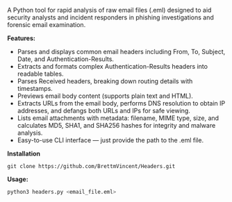 A Python tool for rapid analysis of raw email files (.eml) designed to aid security analysts and incident responders in phishing investigations and forensic email examination.

**Features:**

- Parses and displays common email headers including From, To, Subject, Date, and Authentication-Results.
- Extracts and formats complex Authentication-Results headers into readable tables.
- Parses Received headers, breaking down routing details with timestamps.
- Previews email body content (supports plain text and HTML).
- Extracts URLs from the email body, performs DNS resolution to obtain IP addresses, and defangs both URLs and IPs for safe viewing.
- Lists email attachments with metadata: filename, MIME type, size, and calculates MD5, SHA1, and SHA256 hashes for integrity and malware analysis.
- Easy-to-use CLI interface — just provide the path to the .eml file.

**Installation**
```
git clone https://github.com/BrettmVincent/Headers.git
```
**Usage:**
```bash
python3 headers.py <email_file.eml>
```
